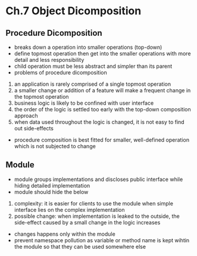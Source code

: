 # Ch.7 Object Dicomposition

## Procedure Dicomposition

- breaks down a operation into smaller operations (top-down)
- define topmost operation then get into the smaller operations with more detail and less responsibility
- child operation must be less abstract and simpler than its parent
- problems of procedure dicomposition

1. an application is rarely comprised of a single topmost operation
2. a smaller change or addition of a feature will make a frequent change in the topmost operation
3. business logic is likely to be confined with user interface
4. the order of the logic is settled too early with the top-down composition approach
5. when data used throughout the logic is changed, it is not easy to find out side-effects

- procedure composition is best fitted for smaller, well-defined operation which is not subjected to change

## Module

- module groups implementations and discloses public interface while hiding detailed implementation
- module should hide the below

1. complexity: it is easier for clients to use the module when simple interface lies on the complex implementation
2. possible change: when implementation is leaked to the outside, the side-effect caused by a small change in the logic increases

- changes happens only within the module
- prevent namespace pollution as variable or method name is kept wihtin the module so that they can be used somewhere else
